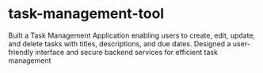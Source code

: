 # task-management-tool
 Built a Task Management Application enabling users to create, edit, update, and delete tasks with titles, descriptions, and due dates. Designed a user- friendly interface and secure backend services for efficient task management
